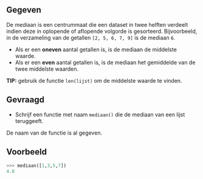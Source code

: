 ## Gegeven

De mediaan is een centrummaat die een dataset in twee helften verdeelt indien deze in oplopende of aflopende volgorde is gesorteerd. Bijvoorbeeld, in de verzameling van de getallen `[2, 5, 6, 7, 9]` is de mediaan `6`. 

- Als er een **oneven** aantal getallen is, is de mediaan de middelste waarde.
- Als er een **even** aantal getallen is, is de mediaan het gemiddelde van de twee middelste waarden.

**TIP:** gebruik de functie `len(lijst)` om de middelste waarde te vinden.

## Gevraagd

- Schrijf een functie met naam `mediaan()` die de mediaan van een lijst teruggeeft.

De naam van de functie is al gegeven.

 ## Voorbeeld

```python
>>> mediaan([1,3,5,7])
4.0
```